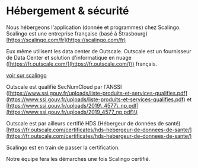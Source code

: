 # Hébergement & sécurité

Nous hébergeons l'application \(donnée et programmes\) chez Scalingo. Scalingo est une entreprise française \(basé à Strasbourg\) [https://scalingo.com/fr](https://scalingo.com/fr)

Eux même utilisent les data center de Outscale. Outscale est un fournisseur de Data Center et solution d'informatique en nuage \([https://fr.outscale.com/](https://fr.outscale.com/)\) français.

[voir sur scalingo](https://scalingo.com/fr/press-releases/20200623-secnumcloud)

Outscale est qualifié SecNumCloud par l'ANSSI \([https://www.ssi.gouv.fr/uploads/liste-produits-et-services-qualifies.pdf](https://www.ssi.gouv.fr/uploads/liste-produits-et-services-qualifies.pdf) et [https://www.ssi.gouv.fr/uploads/2019\_4577\_np.pdf](https://www.ssi.gouv.fr/uploads/2019_4577_np.pdf)\)

Outscale est par ailleurs certifié HDS \(Hébergeur de données de santé\) [https://fr.outscale.com/certificates/hds-hebergeur-de-donnees-de-sante/](https://fr.outscale.com/certificates/hds-hebergeur-de-donnees-de-sante/)

Scalingo est en train de passer la certification.

Notre équipe fera les démarches une fois Scalingo certifié.



